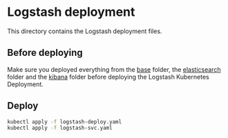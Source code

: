 # Logstash deployment
This directory contains the Logstash deployment files.

## Before deploying
Make sure you deployed everything from the [base](../base) folder, the [elasticsearch](../elasticsearch) folder and the [kibana](../kibana) folder before deploying the Logstash Kubernetes Deployment.

## Deploy
```BASH
kubectl apply -f logstash-deploy.yaml
kubectl apply -f logstash-svc.yaml
```
